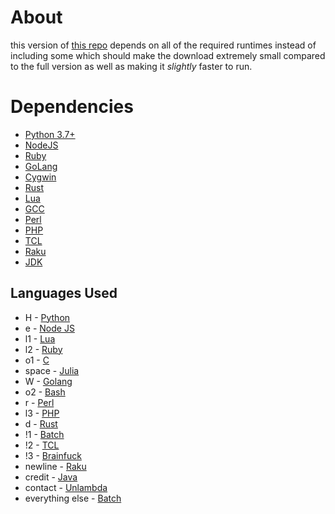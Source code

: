 # About
this version of [this repo](https://github.com/justletterh/why) depends on all of the required runtimes instead of including some which should make the download extremely small compared to the full version as well as making it *slightly* faster to run.
# Dependencies
* [Python 3.7+](https://www.python.org/downloads/)
* [NodeJS](https://nodejs.org/en/download/)
* [Ruby](https://www.ruby-lang.org/en/downloads/)
* [GoLang](https://golang.org/dl/)
* [Cygwin](https://cygwin.com/install.html)
* [Rust](https://www.rust-lang.org/tools/install)
* [Lua](https://www.lua.org/download.html)
* [GCC](https://gcc.gnu.org/install/binaries.html)
* [Perl](https://www.perl.org/get.html)
* [PHP](https://www.php.net/downloads)
* [TCL](https://www.tcl.tk/software/tcltk/8.6.html)
* [Raku](https://www.raku.org/downloads)
* [JDK](https://www.oracle.com/java/technologies/javase-downloads.html)
## Languages Used
* H - [Python](https://www.python.org/)
* e - [Node JS](https://nodejs.org/en/)
* l1 - [Lua](https://www.lua.org/)
* l2 - [Ruby](https://www.ruby-lang.org/en/)
* o1 - [C](https://en.wikipedia.org/wiki/C_(programming_language))
* space - [Julia](https://julialang.org/)
* W - [Golang](https://golang.org/)
* o2 - [Bash](https://www.gnu.org/software/bash/)
* r - [Perl](https://www.perl.org/)
* l3 - [PHP](https://www.php.net/)
* d - [Rust](https://www.rust-lang.org/)
* !1 - [Batch](https://en.wikipedia.org/wiki/Batch_file)
* !2 - [TCL](https://www.tcl.tk/)
* !3 - [Brainfuck](https://en.wikipedia.org/wiki/Brainfuck)
* newline - [Raku](https://www.raku.org/)
* credit - [Java](https://www.java.com/en/)
* contact - [Unlambda](https://en.wikipedia.org/wiki/Unlambda)
* everything else - [Batch](https://en.wikipedia.org/wiki/Batch_file)